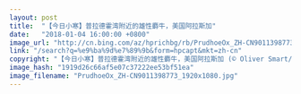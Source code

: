 ```yaml
---
layout: post
title:  "【今日小寒】普拉德霍湾附近的雄性麝牛，美国阿拉斯加"
date:   "2018-01-04 16:00:00 +0800"
image_url: "http://cn.bing.com/az/hprichbg/rb/PrudhoeOx_ZH-CN9011398773_1920x1080.jpg"
link: "/search?q=%e9%ba%9d%e7%89%9b&form=hpcapt&mkt=zh-cn"
copyright: "【今日小寒】普拉德霍湾附近的雄性麝牛，美国阿拉斯加 (© Oliver Smart/Alamy)"
image_hash: "1919d26c66af5e07c37222ee53bf51ea"
image_filename: "PrudhoeOx_ZH-CN9011398773_1920x1080.jpg"
---
```

